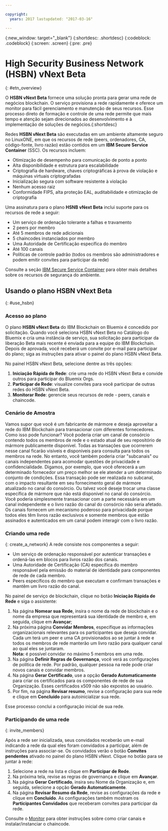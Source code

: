 ```yaml
---

copyright:
  years: 2017 lastupdated: "2017-03-16"

---
```


{:new_window: target="_blank"}
{:shortdesc: .shortdesc}
{:codeblock: .codeblock}
{:screen: .screen}
{:pre: .pre}


# High Security Business Network (HSBN) vNext Beta
{: #etn_overview}

O **HSBN vNext Beta** fornece uma solução pronta para gerar uma rede de negócios blockchain. O serviço provisiona a rede rapidamente e oferece um monitor para fácil gerenciamento e manutenção de seus recursos. Esse processo direto de formação e controle de uma rede permite que mais tempo e atenção sejam direcionados ao desenvolvimento e à implementação de soluções de negócios.{:shortdesc}

Redes **HSBN vNext Beta** são executadas em um ambiente altamente seguro no LinuxONE, em que os recursos de rede (peers, ordenadores, CA, código-fonte, livro razão) estão contidos em um **IBM Secure Service Container** (SSC). Os recursos incluem:
* Otimização de desempenho para comunicação de ponto a ponto
* Alta disponibilidade e estrutura para escalabilidade 
* Criptografia de hardware, chaves criptográficas à prova de violação e máquinas virtuais criptografadas
* Inicialização segura com software resistente à violação
* Nenhum acesso raiz
* Conformidade FIPS, alta proteção EAL, auditabilidade e otimização de criptografia

Uma assinatura para o plano **HSNB vNext Beta** inclui suporte para os recursos de rede a seguir:

- Um serviço de ordenação tolerante a falhas e travamento
- 2 peers por membro
- Até 5 membros de rede adicionais
- 5 chaincodes instanciados por membro
- Uma Autoridade de Certificação específica do membro
- Até 100 canais
- Políticas de controle padrão (todos os membros são administradores e podem emitir convites para participar da rede)

Consulte a seção [IBM Secure Service Container](etn_ssc.html) para obter mais detalhes sobre os recursos de segurança do ambiente.

## Usando o plano HSBN vNext Beta
{: #use_hsbn}

### Acesso ao plano

O plano **HSBN vNext Beta** do IBM Blockchain on Bluemix é concedido por solicitação. Quando você seleciona HSBN vNext Beta no Catálogo do Bluemix e cria uma instância de serviço, sua solicitação para participar da liberação Beta mais recente é enviada para a equipe do IBM Blockchain. Depois de aprovada, você receberá um convite por e-mail para participar do plano; siga as instruções para ativar o painel do plano HSBN vNext Beta.

No painel HSBN vNext Beta, selecione dentre as três opções:
1. **Iniciação Rápida de Rede**: crie uma rede do HSBN vNext Beta e convide outros para participar do Bluemix Orgs.
2. **Participar de Rede**: visualize convites para você participar de outras redes do HSBN vNext Beta.
3. **Monitorar Rede**: gerencie seus recursos de rede - peers, canais e chaincode.

<!-- to do - the rest of this page final edit -->

### Cenário de Amostra

Vamos supor que você é um fabricante de mármore e deseja aproveitar a rede do IBM Blockchain para transacionar com diferentes fornecedores. Como isso pode funcionar? Você poderia criar um canal de consórcio contendo todos os membros de rede e o estado atual de seu repositório de mármore publicamente disponível. Todas as transações que ocorrerem nesse canal ficarão visíveis e disponíveis para consulta para todos os membros na rede. No entanto, você também poderia criar "subcanais" ou canais independentes para acomodar questões de privacidade e confidencialidade. Digamos, por exemplo, que você oferecerá a um determinado fornecedor um preço melhor se ele atender a um determinado conjunto de condições. Essa transação pode ser realizada no subcanal, com o impacto resultante em seu fornecimento geral de mármore atualizado no canal do consórcio. Ou talvez você deseje trocar uma classe específica de mármore que não está disponível no canal do consórcio. Você poderia simplesmente transacionar com a parte necessária em um canal independente e o livro razão do canal do consórcio não seria afetado. Os canais fornecem um mecanismo poderoso para privacidade porque todos eles têm livros razão exclusivos e somente membros que estão assinados e autenticados em um canal podem interagir com o livro razão.  

### Criando uma rede
{: create_a_network}
A rede consiste nos componentes a seguir:
* Um serviço de ordenação responsável por autenticar transações e ordená-las em blocos para livros razão dos canais.
* Uma Autoridade de Certificação (CA) específica do membro responsável pela emissão do material de identidade para componentes de rede de cada membro.
* Peers específicos do membro que executam e confirmam transações e mantêm um livro razão do canal.

No painel de serviço de blockchain, clique no botão **Iniciação Rápida de Rede** e siga o assistente:
1. Na página **Nomear sua Rede**, insira o nome da rede de blockchain e o nome da empresa que representará sua identidade de membro e, em seguida, clique em **Avançar**;
2. Na próxima página **Convidar Membros**, especifique as informações organizacionais relevantes para os participantes que deseja convidar. Cada um terá um peer e uma CA provisionados ao se juntar à rede e todos os membros de rede manterão um livro razão para qualquer canal ao qual eles se juntaram.<br>
   **Nota:** é possível convidar no máximo 5 membros em uma rede.
3. Na página **Definir Regras de Governança**, você verá as configurações de política de rede. Por padrão, qualquer pessoa na rede pode criar novos canais e convidar membros.  
4. Na página **Gerar Certificado**, use a opção **Gerado Automaticamente** para criar os certificados para os componentes de rede de sua Organização. Esses certificados x509 não são expostos ao usuário.  
5. Por fim, na página **Revisar resumo**, revise a configuração para sua rede e clique em **Concluído** para autoinicializar sua rede.

Esse processo conclui a configuração inicial de sua rede.

### Participando de uma rede
{: invite_members}

Após a rede ser inicializada, seus convidados receberão um e-mail indicando a rede da qual eles foram convidados a participar, além de instruções para associar-se. Os convidados verão o botão **Convites pendentes** ativado no painel do plano HSBN vNext. Clique no botão para se juntar à rede:

1. Selecione a rede na lista e clique em **Participar de Rede**.
2. Na próxima tela, revise as regras de governança e clique em **Avançar**.
3. Na página **Gerar Certificado**, insira seu Nome da Organização e, em seguida, selecione a opção **Gerado Automaticamente**.
4. Na página **Revisar Resumo da Rede**, revise as configurações da rede e clique em **Concluído**. As configurações também mostram os **Participantes Convidados** que receberam convites para participar da rede.

Consulte o [Monitor](v10_dashboard.html) para obter instruções sobre como criar canais e instalar/instanciar o chaincode.

<!-- I think all of this is adequately covered in the Monitor Section; and we already tell the story in the Sample Scenario topic above -->


<!-- From Jeff: Agreed. Commenting out all the rest sections on the page.


### Creating new channels
{: prepare_private_channels}

With the latest HSBN vNext plan, you can create a private channel, install a customized chaincode, complete the trade, and update the inventory number upon the other parties in the network make a query or propose a new transaction.

1. On the HSBN vNext plan dashboard, select **Enter Monitor**.
2. Select **Channels**, and click **New Channel**.
3. On the **Create a Channel** page, enter the channel name and choose the company that you want to make trade with by adding members. Then, click **Create** to create another private consortium channel.
4. Select **Chaincode** after you click the **Enter Monitor** button on the dashboard. You can view the chaincode that are already installed on your peer, or install a new chaincode to the peer.<br>
  **Note:** You can install at most 5 chaincode apps per peer.
5. Click **Install Chaincode** to install the smart contract to the peer. A smart contract, also known as chaincode, is the programmatic code installed and instantiated onto a channel’s peers by an appropriately authorized member. End users then invoke chaincode through a client-side application that interfaces with a network peer. Chaincode runs network transactions, which if validated, are appended to the shared ledger and modify world state. Chaincode can be developed for business contracts, asset definitions, and collectively-managed decentralized applications. You can download [this sample code](https://github.com/hyperledger/fabric/blob/master/examples/chaincode/go/marbles02/marbles_chaincode.go){: new_window} to your local environment for testing.

**Note:** After you install the chaincode onto the peer, you must instantiate the chaincode by providing the initial arguments. In the case of the Marbles sample chaincode, you can input `marble1, blue, 35` in a comma separated list to indicate that you have 35 blue marble1 for trade.


### Commencing transactions
{: commence_txs}

To make transactions within your network, the trading parties must:
* Join the same channel within the network.
* Install the same version of the chaincode onto the peer that represents each organization.


Each successful transaction results in a new block appended to the blockchain, and the ledger in the levelDB updated with the new state. Other members in the network can query the ledger or the transaction history to decide the next transaction.



### Monitoring your network
{: monitor_network}

You can perform the following tasks after you click the **Enter Monitor** button on the dashboard:
* Create new channels and invite other members to join your channels to trade privately.
* Install new chaincodes to your peer to initiate or participate into new trade.
* View the changes of blocks, transactions, chaincode invocations.
* View the log on your peer.
* View the information of resources that your organization owns.
* Export a JSON file containing the low-level networking information for each of your components (such as enrollID/enrollSecret for your CA).  

See the [HSBN vNext Beta dashboard](v10_dashboard.md) for more information about the usage of each panel on the dashboard. 


-->
